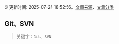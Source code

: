 :alarm_clock: 更新时间: 2025-07-24 18:52:56。[文章来源](/README.md)、[文章分类](/TAGS.md)

## Git、SVN


> 关键字：`Git`、`SVN`



